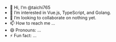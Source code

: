 - 👋 Hi, I’m @taichi765
- 👀 I’m interested in Vue.js, TypeScript, and Golang.
- 💞️ I’m looking to collaborate on nothing yet.
- 📫 How to reach me ...
- 😄 Pronouns: ...
- ⚡ Fun fact: ...

<!---
taichi765/taichi765 is a ✨ special ✨ repository because its `README.md` (this file) appears on your GitHub profile.
You can click the Preview link to take a look at your changes.
--->
